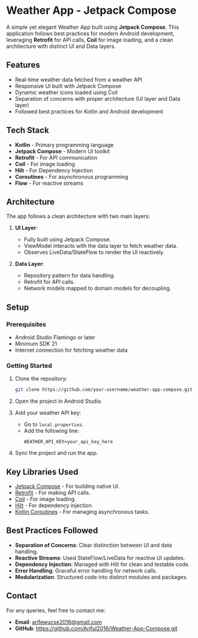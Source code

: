 # Weather App - Jetpack Compose

A simple yet elegant Weather App built using **Jetpack Compose**. This application follows best practices for modern Android development, leveraging **Retrofit** for API calls, **Coil** for image loading, and a clean architecture with distinct UI and Data layers.

## Features

- Real-time weather data fetched from a weather API
- Responsive UI built with Jetpack Compose
- Dynamic weather icons loaded using Coil
- Separation of concerns with proper architecture (UI layer and Data layer)
- Followed best practices for Kotlin and Android development

## Tech Stack

- **Kotlin** - Primary programming language
- **Jetpack Compose** - Modern UI toolkit
- **Retrofit** - For API communication
- **Coil** - For image loading
- **Hilt** - For Dependency Injection
- **Coroutines** - For asynchronous programming
- **Flow** - For reactive streams

## Architecture

The app follows a clean architecture with two main layers:

1. **UI Layer**:
   - Fully built using Jetpack Compose.
   - ViewModel interacts with the data layer to fetch weather data.
   - Observes LiveData/StateFlow to render the UI reactively.

2. **Data Layer**:
   - Repository pattern for data handling.
   - Retrofit for API calls.
   - Network models mapped to domain models for decoupling.

## Setup

### Prerequisites

- Android Studio Flamingo or later
- Minimum SDK 21
- Internet connection for fetching weather data

### Getting Started

1. Clone the repository:

   ```bash
   git clone https://github.com/your-username/weather-app-compose.git
   ```

2. Open the project in Android Studio.

3. Add your weather API key:
   - Go to `local.properties`.
   - Add the following line:
     ```properties
     WEATHER_API_KEY=your_api_key_here
     ```

4. Sync the project and run the app.

## Key Libraries Used

- [Jetpack Compose](https://developer.android.com/jetpack/compose) - For building native UI.
- [Retrofit](https://square.github.io/retrofit/) - For making API calls.
- [Coil](https://coil-kt.github.io/coil/) - For image loading.
- [Hilt](https://dagger.dev/hilt/) - For dependency injection.
- [Kotlin Coroutines](https://kotlinlang.org/docs/coroutines-overview.html) - For managing asynchronous tasks.

## Best Practices Followed

- **Separation of Concerns**: Clear distinction between UI and data handling.
- **Reactive Streams**: Used StateFlow/LiveData for reactive UI updates.
- **Dependency Injection**: Managed with Hilt for clean and testable code.
- **Error Handling**: Graceful error handling for network calls.
- **Modularization**: Structured code into distinct modules and packages.


## Contact

For any queries, feel free to contact me:

- **Email**: arifewucse2016@gmail.com
- **GitHub**: https://github.com/Ariful2016/Weather-App-Compose.git

